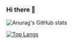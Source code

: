 ### Hi there 👋

<!--
**hanks-tan/hanks-tan** is a ✨ _special_ ✨ repository because its `README.md` (this file) appears on your GitHub profile.

Here are some ideas to get you started:

- 🔭 I’m currently working on ...
- 🌱 I’m currently learning ...
- 👯 I’m looking to collaborate on ...
- 🤔 I’m looking for help with ...
- 💬 Ask me about ...
- 📫 How to reach me: ...
- 😄 Pronouns: ...
- ⚡ Fun fact: ...
-->
![Anurag's GitHub stats](https://github-readme-stats.vercel.app/api?username=hanks-tan&show_icons=true&theme=dark&title_color=#8BC34A)

[![Top Langs](https://github-readme-stats.vercel.app/api/top-langs/?username=hanks-tan&layout=compact&theme=dark)](https://github.com/anuraghazra/github-readme-stats)
